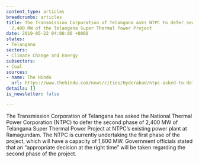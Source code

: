 ```yaml
---
content_type: articles
breadcrumbs: articles
title: The Transmission Corporation of Telangana asks NTPC to defer second phase of
  2,400 MW of the Telangana Super Thermal Power Project
date: 2019-05-22 04:00:00 +0000
states:
- Telangana
sectors:
- Climate Change and Energy
subsectors:
- Coal
sources:
- name: The Hindu
  url: https://www.thehindu.com/news/cities/Hyderabad/ntpc-asked-to-defer-phase-ii-of-telangana-power-plant/article27175234.ece
details: []
is_newsletter: false

---
```

The Transmission Corporation of Telangana has asked the National Thermal Power Corporation (NTPC) to defer the second phase of 2,400 MW of Telangana Super Thermal Power Project at NTPC’s existing power plant at Ramagundam. The NTPC is currently undertaking the first phase of the project, which will have a capacity of 1,600 MW. Government officials stated that an “appropriate decision at the right time” will be taken regarding the second phase of the project.
